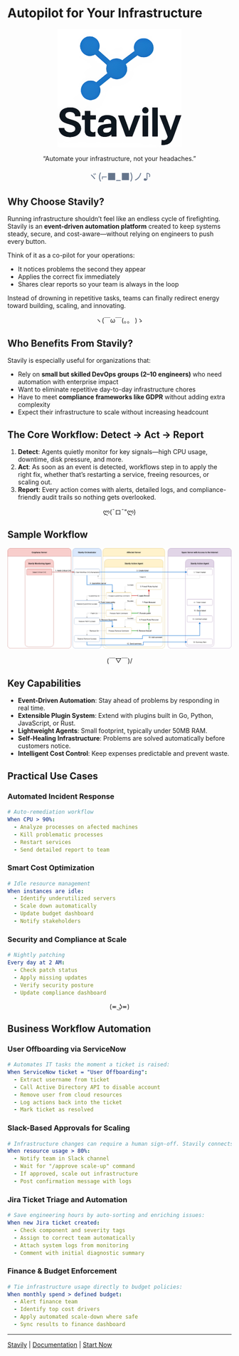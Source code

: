 # Autopilot for Your Infrastructure

<p align="center">
  <a href="https://stavily.com" target="_blank" rel="noopener noreferrer">
    <img src="https://github.com/Stavily/.github/blob/main/images/logo_nobg_big.png"
         alt="stavily logo" width="280"/>
  </a>
</p>

<p align="center">
  “Automate your infrastructure, not your headaches.”
</p>

<p align="center" style="font-size:22px; color:#64748b; margin-top:10px;">
  ヾ(⌐■_■)ノ♪
</p>

## Why Choose Stavily?

Running infrastructure shouldn’t feel like an endless cycle of firefighting. Stavily is an **event-driven automation platform** created to keep systems steady, secure, and cost-aware—without relying on engineers to push every button.

Think of it as a co-pilot for your operations:

* It notices problems the second they appear
* Applies the correct fix immediately
* Shares clear reports so your team is always in the loop

Instead of drowning in repetitive tasks, teams can finally redirect energy toward building, scaling, and innovating.

<p align="center">ヽ(￣ω￣(。。 )ゝ</p>

## Who Benefits From Stavily?

Stavily is especially useful for organizations that:

* Rely on **small but skilled DevOps groups (2–10 engineers)** who need automation with enterprise impact
* Want to eliminate repetitive day-to-day infrastructure chores
* Have to meet **compliance frameworks like GDPR** without adding extra complexity
* Expect their infrastructure to scale without increasing headcount

## The Core Workflow: Detect → Act → Report

1. **Detect**: Agents quietly monitor for key signals—high CPU usage, downtime, disk pressure, and more.
2. **Act**: As soon as an event is detected, workflows step in to apply the right fix, whether that’s restarting a service, freeing resources, or scaling out.
3. **Report**: Every action comes with alerts, detailed logs, and compliance-friendly audit trails so nothing gets overlooked.

<p align="center">ლ(¯ロ¯"ლ)</p>

## Sample Workflow

<p align="center">
  <a href="https://raw.githubusercontent.com/Stavily/.github/refs/heads/main/images/SampleWorkflow.png" target="_blank" rel="noopener noreferrer">
    <img src="https://github.com/Stavily/.github/blob/main/images/SampleWorkflow.png"
         alt="sample workflow"/>
  </a>
</p>

<p align="center">(￣▽￣)/</p>

## Key Capabilities

* **Event-Driven Automation**: Stay ahead of problems by responding in real time.
* **Extensible Plugin System**: Extend with plugins built in Go, Python, JavaScript, or Rust.
* **Lightweight Agents**: Small footprint, typically under 50MB RAM.
* **Self-Healing Infrastructure**: Problems are solved automatically before customers notice.
* **Intelligent Cost Control**: Keep expenses predictable and prevent waste.

## Practical Use Cases

### Automated Incident Response

```yaml
# Auto-remediation workflow
When CPU > 90%:
  - Analyze processes on afected machines
  - Kill problematic processes
  - Restart services
  - Send detailed report to team
```

### Smart Cost Optimization

```yaml
# Idle resource management
When instances are idle:
  - Identify underutilized servers
  - Scale down automatically
  - Update budget dashboard
  - Notify stakeholders
```

### Security and Compliance at Scale

```yaml
# Nightly patching
Every day at 2 AM:
  - Check patch status
  - Apply missing updates
  - Verify security posture
  - Update compliance dashboard
```

<p align="center">(≖ ͜ʖ≖)</p>  

## Business Workflow Automation

### User Offboarding via ServiceNow

```yaml
# Automates IT tasks the moment a ticket is raised:
When ServiceNow ticket = "User Offboarding":
  - Extract username from ticket
  - Call Active Directory API to disable account
  - Remove user from cloud resources
  - Log actions back into the ticket
  - Mark ticket as resolved
```

### Slack-Based Approvals for Scaling

```yaml
# Infrastructure changes can require a human sign-off. Stavily connects directly with collaboration tools:
When resource usage > 80%:
  - Notify team in Slack channel
  - Wait for "/approve scale-up" command
  - If approved, scale out infrastructure
  - Post confirmation message with logs
```

### Jira Ticket Triage and Automation

```yaml
# Save engineering hours by auto-sorting and enriching issues:
When new Jira ticket created:
  - Check component and severity tags
  - Assign to correct team automatically
  - Attach system logs from monitoring
  - Comment with initial diagnostic summary
```

### Finance & Budget Enforcement

```yaml
# Tie infrastructure usage directly to budget policies:
When monthly spend > defined budget:
  - Alert finance team
  - Identify top cost drivers
  - Apply automated scale-down where safe
  - Sync results to finance dashboard
```

---

[Stavily](https://stavily.com/) | [Documentation](https://docs.stavily.com) | [Start Now](https://stavily.com/login)
